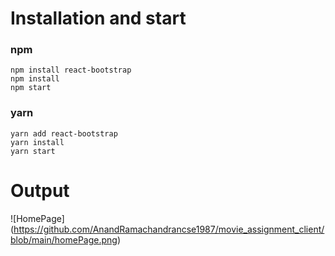 # Installation and start
 
### npm
```
npm install react-bootstrap
npm install
npm start
```

### yarn
```
yarn add react-bootstrap 
yarn install
yarn start
```

# Output

![HomePage] (https://github.com/AnandRamachandrancse1987/movie_assignment_client/blob/main/homePage.png)
